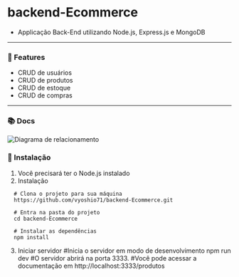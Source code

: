 # backend-Ecommerce
- Applicação Back-End utilizando Node.js, Express.js e MongoDB
-----
### 📌 Features 
- CRUD de usuários
- CRUD de produtos
- CRUD de estoque
- CRUD de compras
-------
### 📚 Docs
![Diagrama de relacionamento](https://github.com/vyoshio71/backend-Ecommerce/assets/116774749/85c43c98-3593-40aa-ba87-4348cdc6f7b2)

### 🔧 Instalação
1. Você precisará ter o Node.js instalado
2. Instalação
```
  # Clona o projeto para sua máquina
  https://github.com/vyoshio71/backend-Ecommerce.git

  # Entra na pasta do projeto
  cd backend-Ecommerce

  # Instalar as dependências
  npm install
```
3. Iniciar servidor
  #Inicia o servidor em modo de desenvolvimento
  npm run dev
  #O servidor abrirá na porta 3333.
  #Você pode acessar a documentação em http://localhost:3333/produtos
  



